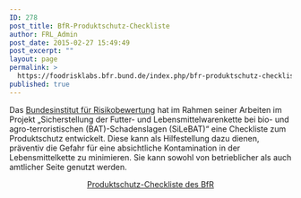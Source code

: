 ```yaml
---
ID: 278
post_title: BfR-Produktschutz-Checkliste
author: FRL_Admin
post_date: 2015-02-27 15:49:49
post_excerpt: ""
layout: page
permalink: >
  https://foodrisklabs.bfr.bund.de/index.php/bfr-produktschutz-checkliste/
published: true
---
```

Das <a title="Bundesinstitut für Risikobewertung" href="http://www.bfr.bund.de/de/start.html" target="_blank">Bundesinstitut für Risikobewertung</a> hat im Rahmen seiner Arbeiten im Projekt „Sicherstellung der Futter- und Lebensmittelwarenkette bei bio- und agro-terroristischen (BAT)-Schadenslagen (SiLeBAT)“ eine Checkliste zum Produktschutz entwickelt. Diese kann als Hilfestellung dazu dienen, präventiv die Gefahr für eine absichtliche Kontamination in der Lebensmittelkette zu minimieren. Sie kann sowohl von betrieblicher als auch amtlicher Seite genutzt werden.
<p style="text-align: center;"><a href="http://www.bfr.bund.de/de/bfr_produktschutz_checkliste-190348.html" target="_blank">Produktschutz-Checkliste des BfR</a></p>